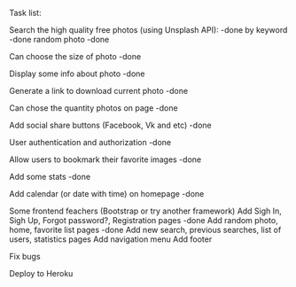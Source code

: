 Task list:

Search the high quality free photos (using Unsplash  API): -done
by keyword -done
random photo -done

Can choose the size of photo -done

Display some info about photo -done

Generate a link to download current photo -done

Can chose the quantity photos on page -done

Add social share buttons (Facebook, Vk and etc) -done

User authentication and authorization -done

Allow users to bookmark their favorite images -done

Add some stats -done

Add calendar (or date with time) on homepage -done

Some frontend feachers (Bootstrap or try another framework)
Add Sigh In, Sigh Up, Forgot password?, Registration pages -done
Add random photo, home, favorite list pages -done
Add new search, previous searches, list of users, statistics pages
Add navigation menu
Add footer

Fix bugs

Deploy to Heroku